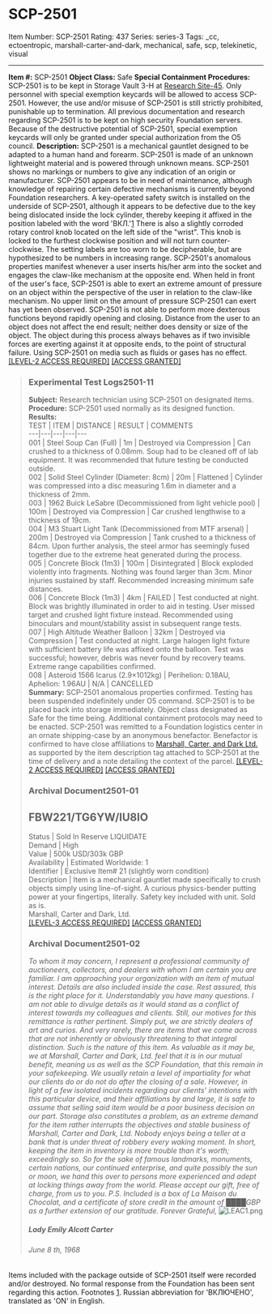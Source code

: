 # SCP-2501
Item Number: SCP-2501
Rating: 437
Series: series-3
Tags: _cc, ectoentropic, marshall-carter-and-dark, mechanical, safe, scp, telekinetic, visual

---

**Item #:** SCP-2501
**Object Class:** Safe
**Special Containment Procedures:** SCP-2501 is to be kept in Storage Vault 3-H at [Research Site-45](/secure-facility-dossier-research-site-45). Only personnel with special exemption keycards will be allowed to access SCP-2501. However, the use and/or misuse of SCP-2501 is still strictly prohibited, punishable up to termination. All previous documentation and research regarding SCP-2501 is to be kept on high security Foundation servers.
Because of the destructive potential of SCP-2501, special exemption keycards will only be granted under special authorization from the O5 council.
**Description:** SCP-2501 is a mechanical gauntlet designed to be adapted to a human hand and forearm. SCP-2501 is made of an unknown lightweight material and is powered through unknown means. SCP-2501 shows no markings or numbers to give any indication of an origin or manufacturer. SCP-2501 appears to be in need of maintenance, although knowledge of repairing certain defective mechanisms is currently beyond Foundation researchers.
A key-operated safety switch is installed on the underside of SCP-2501, although it appears to be defective due to the key being dislocated inside the lock cylinder, thereby keeping it affixed in the position labeled with the word 'ВКЛ.'[1](javascript:;) There is also a slightly corroded rotary control knob located on the left side of the "wrist". This knob is locked to the furthest clockwise position and will not turn counter-clockwise. The setting labels are too worn to be decipherable, but are hypothesized to be numbers in increasing range.
SCP-2501's anomalous properties manifest whenever a user inserts his/her arm into the socket and engages the claw-like mechanism at the opposite end. When held in front of the user's face, SCP-2501 is able to exert an extreme amount of pressure on an object within the perspective of the user in relation to the claw-like mechanism. No upper limit on the amount of pressure SCP-2501 can exert has yet been observed. SCP-2501 is not able to perform more dexterous functions beyond rapidly opening and closing.
Distance from the user to an object does not affect the end result; neither does density or size of the object. The object during this process always behaves as if two invisible forces are exerting against it at opposite ends, to the point of structural failure. Using SCP-2501 on media such as fluids or gases has no effect.
[[LEVEL-2 ACCESS REQUIRED]](javascript:;)
[[ACCESS GRANTED]](javascript:;)
> ### Experimental Test Logs2501-11
> **Subject:** Research technician using SCP-2501 on designated items.  
>  **Procedure:** SCP-2501 used normally as its designed function.  
>  **Results:**  
>  TEST | ITEM | DISTANCE | RESULT | COMMENTS  
> ---|---|---|---|---  
> 001 | Steel Soup Can (Full) | 1m | Destroyed via Compression | Can crushed to a thickness of 0.08mm. Soup had to be cleaned off of lab equipment. It was recommended that future testing be conducted outside.  
> 002 | Solid Steel Cylinder (Diameter: 8cm) | 20m | Flattened | Cylinder was compressed into a disc measuring 1.6m in diameter and a thickness of 2mm.  
> 003 | 1962 Buick LeSabre (Decommissioned from light vehicle pool) | 100m | Destroyed via Compression | Car crushed lengthwise to a thickness of 19cm.  
> 004 | M3 Stuart Light Tank (Decommissioned from MTF arsenal) | 200m | Destroyed via Compression | Tank crushed to a thickness of 84cm. Upon further analysis, the steel armor has seemingly fused together due to the extreme heat generated during the process.  
> 005 | Concrete Block (1m3) | 100m | Disintegrated | Block exploded violently into fragments. Nothing was found larger than 3cm. Minor injuries sustained by staff. Recommended increasing minimum safe distances.  
> 006 | Concrete Block (1m3) | 4km | FAILED | Test conducted at night. Block was brightly illuminated in order to aid in testing. User missed target and crushed light fixture instead. Recommended using binoculars and mount/stability assist in subsequent range tests.  
> 007 | High Altitude Weather Balloon | 32km | Destroyed via Compression | Test conducted at night. Large halogen light fixture with sufficient battery life was affixed onto the balloon. Test was successful; however, debris was never found by recovery teams. Extreme range capabilities confirmed.  
> 008 | Asteroid 1566 Icarus (2.9×1012kg) | Perihelion: 0.18AU, Aphelion: 1.96AU | N/A | CANCELLED  
> **Summary:** SCP-2501 anomalous properties confirmed. Testing has been suspended indefinitely under O5 command. SCP-2501 is to be placed back into storage immediately. Object class designated as Safe for the time being. Additional containment protocols may need to be enacted.
SCP-2501 was remitted to a Foundation logistics center in an ornate shipping-case by an anonymous benefactor. Benefactor is confirmed to have close affiliations to [Marshall, Carter, and Dark Ltd.](/marshall-carter-and-dark-hub) as supported by the item description tag attached to SCP-2501 at the time of delivery and a note detailing the context of the parcel.
[[LEVEL-2 ACCESS REQUIRED]](javascript:;)
[[ACCESS GRANTED]](javascript:;)
> ### Archival Document2501-01
> FBW221/TG6YW/IU8IO  
> ---  
> Status | Sold In Reserve LIQUIDATE  
> Demand | High  
> Value | 500k USD/303k GBP  
> Availability | Estimated Worldwide: 1  
> Identifier | Exclusive Item# 21 (slightly worn condition)  
> Description | Item is a mechanical gauntlet made specifically to crush objects simply using line-of-sight. A curious physics-bender putting power at your fingertips, literally. Safety key included with unit. Sold as is.  
> Marshall, Carter and Dark, Ltd.  
[[LEVEL-3 ACCESS REQUIRED]](javascript:;)
[[ACCESS GRANTED]](javascript:;)
> ### Archival Document2501-02
> _To whom it may concern,_
> _I represent a professional community of auctioneers, collectors, and dealers with whom I am certain you are familiar. I am approaching your organization with an item of mutual interest. Details are also included inside the case. Rest assured, this is the right place for it._
> _Understandably you have many questions. I am not able to divulge details as it would stand as a conflict of interest towards my colleagues and clients. Still, our motives for this remittance is rather pertinent. Simply put, we are strictly dealers of art and curios. And very rarely, there are items that we come across that are not inherently or obviously threatening to that integral distinction._
> _Such is the nature of this item. As valuable as it may be, we at Marshall, Carter and Dark, Ltd. feel that it is in our mutual benefit, meaning us as well as the SCP Foundation, that this remain in your safekeeping. We usually retain a level of impartiality for what our clients do or do not do after the closing of a sale. However, in light of a few isolated incidents regarding our clients' intentions with this particular device, and their affiliations by and large, it is safe to assume that selling said item would be a poor business decision on our part._
> _Storage also constitutes a problem, as an extreme demand for the item rather interrupts the objectives and stable business of Marshall, Carter and Dark, Ltd. Nobody enjoys being a teller at a bank that is under threat of robbery every waking moment. In short, keeping the item in inventory is more trouble than it's worth; exceedingly so. So for the sake of famous landmarks, monuments, certain nations, our continued enterprise, and quite possibly the sun or moon, we hand this over to persons more experienced and adept at locking things away from the world._
> _Please accept our gift, free of charge, from us to you._
> _P.S. Included is a box of La Maison du Chocolat, and a certificate of store credit in the amount of ████GBP as a further extension of our gratitude._
> _Forever Grateful,_
> ![LEAC1.png](https://scp-wiki.wdfiles.com/local--files/scp-2501/LEAC1.png)
> ##### _Lady Emily Alcott Carter_
> ###### _June 8 th, 1968_
Items included with the package outside of SCP-2501 itself were recorded and/or destroyed. No formal response from the Foundation has been sent regarding this action.
Footnotes
[1](javascript:;). Russian abbreviation for 'ВКЛЮЧЕНО', translated as 'ON' in English.